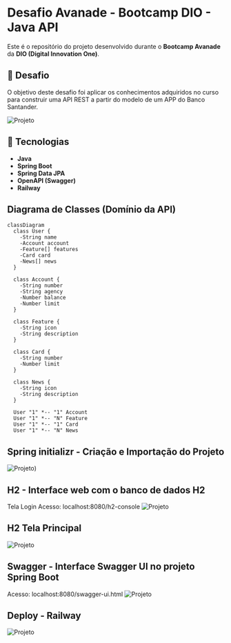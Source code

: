 # Desafio Avanade - Bootcamp DIO - Java API

Este é o repositório do projeto desenvolvido durante o **Bootcamp Avanade** da **DIO (Digital Innovation One)**.


## 🎯 Desafio
O objetivo deste desafio foi aplicar os conhecimentos adquiridos no curso para construir uma API REST a partir do modelo de um APP do Banco Santander.

![Projeto](https://github.com/ElizabethTerumi/dio-2025/blob/main/img/APP%20Santander.png?raw=true)

## 🚀 Tecnologias 

- **Java**
- **Spring Boot**
- **Spring Data JPA**
- **OpenAPI (Swagger)**
- **Railway**

## Diagrama de Classes (Domínio da API)

```mermaid
classDiagram
  class User {
    -String name
    -Account account
    -Feature[] features
    -Card card
    -News[] news
  }

  class Account {
    -String number
    -String agency
    -Number balance
    -Number limit
  }

  class Feature {
    -String icon
    -String description
  }

  class Card {
    -String number
    -Number limit
  }

  class News {
    -String icon
    -String description
  }

  User "1" *-- "1" Account
  User "1" *-- "N" Feature
  User "1" *-- "1" Card
  User "1" *-- "N" News
```

## Spring  initializr - Criação e Importação do Projeto
![Projeto](https://github.com/ElizabethTerumi/dio-2025/blob/main/img/Spring%20initializr.jpg?raw=true))

## H2 - Interface web com o banco de dados H2
Tela Login
Acesso: localhost:8080/h2-console
![Projeto](https://github.com/ElizabethTerumi/dio-2025/blob/main/img/H2%20login.jpg?raw=true)

## H2 Tela Principal 
![Projeto](https://github.com/ElizabethTerumi/dio-2025/blob/main/img/H2%20Principal.jpg?raw=true)

## Swagger - Interface Swagger UI no projeto Spring Boot 
Acesso: localhost:8080/swagger-ui.html 
![Projeto](https://github.com/ElizabethTerumi/dio-2025/blob/main/img/Tela%20Swagger.jpg?raw=true)

## Deploy - Railway
![Projeto](https://github.com/ElizabethTerumi/dio-2025/blob/main/img/Deploy%20Railway.png?raw=true)



